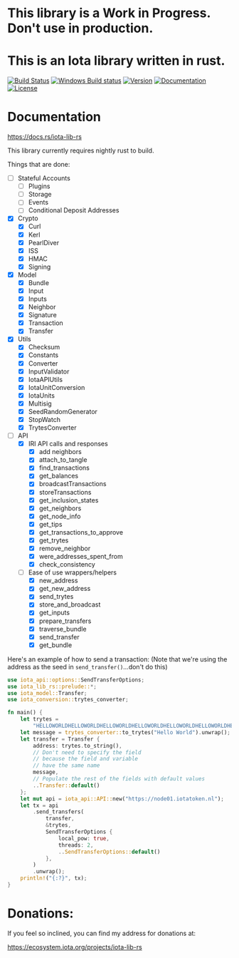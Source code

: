 # This library is a Work in Progress. Don't use in production.

# This is an Iota library written in rust.
[![Build Status](https://travis-ci.org/iotaledger/iota-lib-rs.svg?branch=master)](https://travis-ci.org/njaremko/iota-lib-rs) 
[![Windows Build status](https://ci.appveyor.com/api/projects/status/m1g0ddlgxk8wq9es/branch/master?svg=true)](https://ci.appveyor.com/project/njaremko/iota-lib-rs/branch/master)
[![Version](https://img.shields.io/crates/v/iota-lib-rs.svg)](https://crates.io/crates/iota-lib-rs)
[![Documentation](https://docs.rs/iota-lib-rs/badge.svg)](https://docs.rs/iota-lib-rs/)
[![License](https://img.shields.io/badge/license-MIT-blue.svg)](https://raw.githubusercontent.com/iotaledger/iota-lib-rs/master/LICENSE)

# Documentation

https://docs.rs/iota-lib-rs

This library currently requires nightly rust to build.

Things that are done:
- [ ] Stateful Accounts
    - [ ] Plugins
    - [ ] Storage
    - [ ] Events
    - [ ] Conditional Deposit Addresses
- [x] Crypto
    - [x] Curl
    - [x] Kerl
    - [x] PearlDiver
    - [x] ISS
    - [x] HMAC
    - [x] Signing
- [x] Model
    - [x] Bundle
    - [x] Input
    - [x] Inputs
    - [x] Neighbor
    - [x] Signature
    - [x] Transaction
    - [x] Transfer
- [x] Utils
    - [x] Checksum
    - [x] Constants
    - [x] Converter
    - [x] InputValidator
    - [x] IotaAPIUtils
    - [x] IotaUnitConversion
    - [x] IotaUnits
    - [x] Multisig
    - [x] SeedRandomGenerator
    - [x] StopWatch
    - [x] TrytesConverter
- [ ] API
    - [x] IRI API calls and responses
        - [x] add neighbors
        - [x] attach_to_tangle
        - [x] find_transactions
        - [x] get_balances
        - [x] broadcastTransactions
        - [x] storeTransactions
        - [x] get_inclusion_states
        - [x] get_neighbors
        - [x] get_node_info
        - [x] get_tips
        - [x] get_transactions_to_approve
        - [x] get_trytes
        - [x] remove_neighbor
        - [x] were_addresses_spent_from
        - [x] check_consistency
    - [ ] Ease of use wrappers/helpers
        - [x] new_address
        - [x] get_new_address
        - [x] send_trytes
        - [x] store_and_broadcast
        - [x] get_inputs
        - [x] prepare_transfers
        - [x] traverse_bundle
        - [x] send_transfer
        - [x] get_bundle

Here's an example of how to send a transaction: (Note that we're using the address as the seed in `send_transfer()`...don't do this)
```rust
use iota_api::options::SendTransferOptions;
use iota_lib_rs::prelude::*;
use iota_model::Transfer;
use iota_conversion::trytes_converter;

fn main() {
    let trytes =
        "HELLOWORLDHELLOWORLDHELLOWORLDHELLOWORLDHELLOWORLDHELLOWORLDHELLOWORLDHELLOWORLDD";
    let message = trytes_converter::to_trytes("Hello World").unwrap();
    let transfer = Transfer {
        address: trytes.to_string(),
        // Don't need to specify the field 
        // because the field and variable
        // have the same name
        message,
        // Populate the rest of the fields with default values
        ..Transfer::default()
    };
    let mut api = iota_api::API::new("https://node01.iotatoken.nl");
    let tx = api
        .send_transfers(
            transfer,
            &trytes,
            SendTransferOptions {
                local_pow: true,
                threads: 2,
                ..SendTransferOptions::default()
            },
        )
        .unwrap();
    println!("{:?}", tx);
}
```

# Donations:
If you feel so inclined, you can find my address for donations at:

https://ecosystem.iota.org/projects/iota-lib-rs
